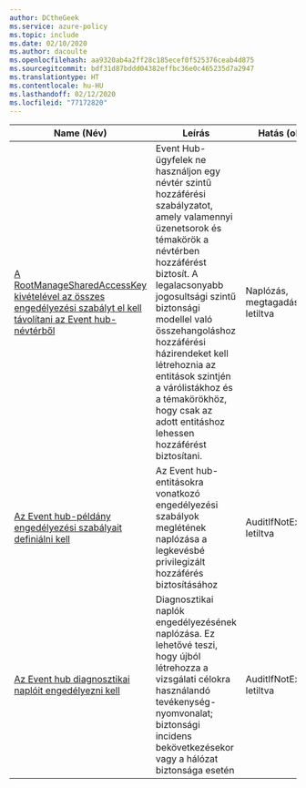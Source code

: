 ```yaml
---
author: DCtheGeek
ms.service: azure-policy
ms.topic: include
ms.date: 02/10/2020
ms.author: dacoulte
ms.openlocfilehash: aa9320ab4a2ff28c185ecef0f525376ceab4d875
ms.sourcegitcommit: bdf31d87bddd04382effbc36e0c465235d7a2947
ms.translationtype: HT
ms.contentlocale: hu-HU
ms.lasthandoff: 02/12/2020
ms.locfileid: "77172820"
---
```

|Name (Név) |Leírás |Hatás (ok) |Verzió |
|---|---|---|---|
|[A RootManageSharedAccessKey kivételével az összes engedélyezési szabályt el kell távolítani az Event hub-névtérből](https://github.com/Azure/azure-policy/blob/masterbuilt-in-policies/policyDefinitions/Event%20Hub/EventHub_AuditNamespaceAccessRules_Audit.json) |Event Hub-ügyfelek ne használjon egy névtér szintű hozzáférési szabályzatot, amely valamennyi üzenetsorok és témakörök a névtérben hozzáférést biztosít. A legalacsonyabb jogosultsági szintű biztonsági modellel való összehangoláshoz hozzáférési házirendeket kell létrehoznia az entitások szintjén a várólistákhoz és a témakörökhöz, hogy csak az adott entitáshoz lehessen hozzáférést biztosítani. |Naplózás, megtagadás, letiltva |1.0.1 |
|[Az Event hub-példány engedélyezési szabályait definiálni kell](https://github.com/Azure/azure-policy/blob/masterbuilt-in-policies/policyDefinitions/Event%20Hub/EventHub_AuditEventHubAccessRules_Audit.json) |Az Event hub-entitásokra vonatkozó engedélyezési szabályok meglétének naplózása a legkevésbé privilegizált hozzáférés biztosításához |AuditIfNotExists, letiltva |1.0.0 |
|[Az Event hub diagnosztikai naplóit engedélyezni kell](https://github.com/Azure/azure-policy/blob/masterbuilt-in-policies/policyDefinitions/Event%20Hub/EventHub_AuditDiagnosticLog_Audit.json) |Diagnosztikai naplók engedélyezésének naplózása. Ez lehetővé teszi, hogy újból létrehozza a vizsgálati célokra használandó tevékenység-nyomvonalat; biztonsági incidens bekövetkezésekor vagy a hálózat biztonsága esetén |AuditIfNotExists, letiltva |2.0.0 |
